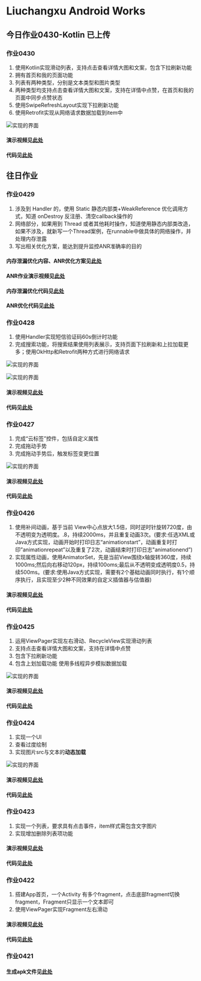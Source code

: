 # Liuchangxu Android Works

## 今日作业0430-Kotlin 已上传

### 作业0430

1. 使用Kotlin实现滑动列表，支持点击查看详情大图和文案，包含下拉刷新功能
2. 拥有首页和我的页面功能
3. 列表有两种类型，分别是文本类型和图片类型
4. 两种类型均支持点击查看详情大图和文案，支持在详情中点赞，在首页和我的页面中同步点赞状态
5. 使用SwipeRefreshLayout实现下拉刷新功能
6. 使用Retrofit实现从网络请求数据加载到item中

![实现的界面](demo/work_0430/作业演示0430.png)

#### 演示视频见[此处](demo/work_0430/作业演示视频0430.mp4)

#### 代码见[此处](app/src/main/java/com/example/work_liuchangxu/work_0430)

## 往日作业

### 作业0429

1. 涉及到 Handler 的，使用 Static 静态内部类+WeakReference 优化调用方式，知道 onDestroy 反注册、清空callback操作的
2. 网络部分，如果用到 Thread 或者其他耗时操作，知道使用静态内部类改造，如果不涉及，就新写一个Thread案例，在runnable中做具体的网络操作，并处理内存泄露
3. 写出相关优化方案，能达到提升监控ANR准确率的目的

#### 内存泄漏优化内容、ANR优化方案见[此处](demo/work_0429/README.md)

#### ANR作业演示视频见[此处](demo/work_0429/作业演示视频0429.mp4)

#### 内存泄漏优化代码见[此处](app/src/main/java/com/example/work_liuchangxu/work_0429/Fragment_main_0429_2.java)

#### ANR优化代码见[此处](app/src/main/java/com/example/work_liuchangxu/work_0429/MyANRWatchDog.java)

### 作业0428

1. 使用Handler实现短信验证码60s倒计时功能
2. 完成搜索功能，将搜索结果使用列表展示，支持页面下拉刷新和上拉加载更多；使用OkHttp和Retrofit两种方式进行网络请求

![实现的界面](demo/work_0428/作业演示图片0428_1.png)

![实现的界面](demo/work_0428/作业演示图片0428_2.jpg)

#### 演示视频见[此处](demo/work_0428/作业演示视频0428.mp4)

#### 代码见[此处](app/src/main/java/com/example/work_liuchangxu/work_0428)

### 作业0427

1. 完成“云标签”控件，包括自定义属性
2. 完成拖动手势
3. 完成拖动手势后，触发标签变更位置

![实现的界面](demo/work_0427/作业演示图片.png)

#### 演示视频见[此处](demo/work_0427/作业演示视频0427.mp4)

#### 代码见[此处](app/src/main/java/com/example/work_liuchangxu/work_0427)

### 作业0426

1. 使用补间动画，基于当前 View中心点放大1.5倍，同时逆时针旋转720度，由不透明变为透明度。.8，持续2000ms，并且重复动画3次。(要求:任选XML或Java方式实现，动画开始时打印日志“animationstart”，动画重复时打印”animationrepeat”以及重复了2次，动画结束时打印日志"animationend”)
2. 实现属性动画，使用AnimatorSet，先是当前View围绕x轴旋转360度，持续1000ms;然后向右移动120px，持续100oms;最后从不透明变成透明度0.5，持续500ms。(要求:使用Java方式实现，需要有2个基础动画同时执行，有1个顺序执行，且实现至少2种不同效果的自定义插值器与估值器)

#### 演示视频见[此处](demo/work_0426/作业演示视频0426.mp4)

#### 代码见[此处](app/src/main/java/com/example/work_liuchangxu/work_0426)

### 作业0425

1. 运用ViewPager实现左右滑动、RecycleView实现滑动列表
2. 支持点击查看详情大图和文案，支持在详情中点赞
3. 包含下拉刷新功能
4. 包含上划加载功能 使用多线程异步模拟数据加载

![实现的界面](demo/work_0425/作业展示0425.png)

#### 演示视频见[此处](demo/work_0425/作业演示视频0425.mp4)

#### 代码见[此处](app/src/main/java/com/example/work_liuchangxu/work_0425)

### 作业0424

1. 实现一个UI
2. 查看过度绘制
3. 实现图片src与文本的**动态加载**

![实现的界面](demo/work_0424/作业展示0424.png)

#### 演示视频见[此处](demo/work_0424/作业演示视频0424.mp4)

#### 代码见[此处](app/src/main/java/com/example/work_liuchangxu/work_0423)

### 作业0423

1. 实现一个列表，要求具有点击事件，item样式需包含文字图片
2. 实现增加删除列表项功能

#### 演示视频见[此处](demo/work_0423/作业演示视频0423.mp4)

#### 代码见[此处](app/src/main/java/com/example/work_liuchangxu/work_0423)

### 作业0422

1. 搭建App首页，一个Activity 有多个fragment，点击底部fragment切换fragment，Fragment只显示一个文本即可
2. 使用ViewPager实现Fragment左右滑动

#### 演示视频见[此处](demo/work_0422/作业演示视频0422.mp4)

#### 代码见[此处](app/src/main/java/com/example/work_liuchangxu/work_0422)

### 作业0421

#### 生成apk文件见[此处](demo/work_0421)
